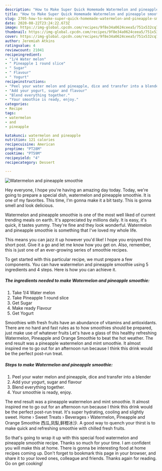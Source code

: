 ```yaml
---
description: "How to Make Super Quick Homemade Watermelon and pineapple smoothie"
title: "How to Make Super Quick Homemade Watermelon and pineapple smoothie"
slug: 2705-how-to-make-super-quick-homemade-watermelon-and-pineapple-smoothie
date: 2020-08-22T23:24:22.673Z
image: https://img-global.cpcdn.com/recipes/9f8e34a0624ceea5/751x532cq70/watermelon-and-pineapple-smoothie-recipe-main-photo.jpg
thumbnail: https://img-global.cpcdn.com/recipes/9f8e34a0624ceea5/751x532cq70/watermelon-and-pineapple-smoothie-recipe-main-photo.jpg
cover: https://img-global.cpcdn.com/recipes/9f8e34a0624ceea5/751x532cq70/watermelon-and-pineapple-smoothie-recipe-main-photo.jpg
author: Jeremiah Atkins
ratingvalue: 4
reviewcount: 21041
recipeingredient:
- "1/4 Water melon"
- " Pineapple 1 round slice"
- " Sugar"
- " Flavour"
- " Yogurt"
recipeinstructions:
- "Peel your water melon and pineapple, dice and transfer into a blender"
- "Add your yogurt, sugar and flavour"
- "Blend everything together."
- "Your smoothie is ready, enjoy."
categories:
- Recipe
tags:
- watermelon
- and
- pineapple

katakunci: watermelon and pineapple 
nutrition: 121 calories
recipecuisine: American
preptime: "PT28M"
cooktime: "PT59M"
recipeyield: "4"
recipecategory: Dessert

---
```



![Watermelon and pineapple smoothie](https://img-global.cpcdn.com/recipes/9f8e34a0624ceea5/751x532cq70/watermelon-and-pineapple-smoothie-recipe-main-photo.jpg)

Hey everyone, I hope you're having an amazing day today. Today, we're going to prepare a special dish, watermelon and pineapple smoothie. It is one of my favorites. This time, I'm gonna make it a bit tasty. This is gonna smell and look delicious.

Watermelon and pineapple smoothie is one of the most well liked of current trending meals on earth. It's appreciated by millions daily. It is easy, it's quick, it tastes yummy. They're fine and they look wonderful. Watermelon and pineapple smoothie is something that I've loved my whole life.

This means you can jazz it up however you&#39;d like! I hope you enjoyed this short post. Give it a go and let me know how you get on. Also, remember, this is just one of an ever-growing series of smoothie recipes.


To get started with this particular recipe, we must prepare a few components. You can have watermelon and pineapple smoothie using 5 ingredients and 4 steps. Here is how you can achieve it.

<!--inarticleads1-->

##### The ingredients needed to make Watermelon and pineapple smoothie:

1. Take 1/4 Water melon
1. Take  Pineapple 1 round slice
1. Get  Sugar
1. Make ready  Flavour
1. Get  Yogurt


Smoothies with fresh fruits have an abundance of vitamins and antioxidants. There are no hard and fast rules as to how smoothies should be prepared, just make use of whatever fruits Let&#39;s have a glass of this healthy refreshing Watermelon, Pineapple and Orange Smoothie to beat the hot weather. The end result was a pineapple watermelon and mint smoothie. It almost inspired me to go out for an afternoon run because I think this drink would be the perfect post-run treat. 

<!--inarticleads2-->

##### Steps to make Watermelon and pineapple smoothie:

1. Peel your water melon and pineapple, dice and transfer into a blender
1. Add your yogurt, sugar and flavour
1. Blend everything together.
1. Your smoothie is ready, enjoy.


The end result was a pineapple watermelon and mint smoothie. It almost inspired me to go out for an afternoon run because I think this drink would be the perfect post-run treat. It&#39;s super hydrating, cooling and slightly sweet. Home › Sweet Treats › Beverages › Watermelon, Pineapple and Orange Smoothie 西瓜,凤梨,鲜橙冰沙. A good way to quench your thirst is to make quick and refreshing smoothie with chilled fresh fruits. 

So that's going to wrap it up with this special food watermelon and pineapple smoothie recipe. Thanks so much for your time. I am confident you will make this at home. There is gonna be interesting food at home recipes coming up. Don't forget to bookmark this page in your browser, and share it to your loved ones, colleague and friends. Thanks again for reading. Go on get cooking!
